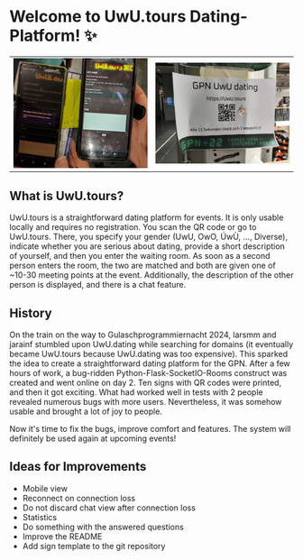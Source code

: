 # Welcome to UwU.tours Dating-Platform! ✨

<table><tr>
<td> <a href="images/on_smartphone.jpg"><img src="images/on_smartphone.jpg" style="width: 380px;"/></a> </td>
<td> <a href="images/sign.jpg"><img src="images/sign.jpg" style="width: 380px;"/></a> </td>
</tr></table>

## What is UwU.tours?

UwU.tours is a straightforward dating platform for events. It is only usable locally and requires no registration. You scan the QR code or go to UwU.tours. There, you specify your gender (UwU, OwO, ÚwÙ, ..., Diverse), indicate whether you are serious about dating, provide a short description of yourself, and then you enter the waiting room. As soon as a second person enters the room, the two are matched and both are given one of ~10-30 meeting points at the event. Additionally, the description of the other person is displayed, and there is a chat feature.

## History

On the train on the way to Gulaschprogrammiernacht 2024, larsmm and jarainf stumbled upon UwU.dating while searching for domains (it eventually became UwU.tours because UwU.dating was too expensive). This sparked the idea to create a straightforward dating platform for the GPN. After a few hours of work, a bug-ridden Python-Flask-SocketIO-Rooms construct was created and went online on day 2. Ten signs with QR codes were printed, and then it got exciting. What had worked well in tests with 2 people revealed numerous bugs with more users. Nevertheless, it was somehow usable and brought a lot of joy to people.

Now it's time to fix the bugs, improve comfort and features. The system will definitely be used again at upcoming events!

## Ideas for Improvements

- Mobile view
- Reconnect on connection loss
- Do not discard chat view after connection loss
- Statistics
- Do something with the answered questions
- Improve the README
- Add sign template to the git repository